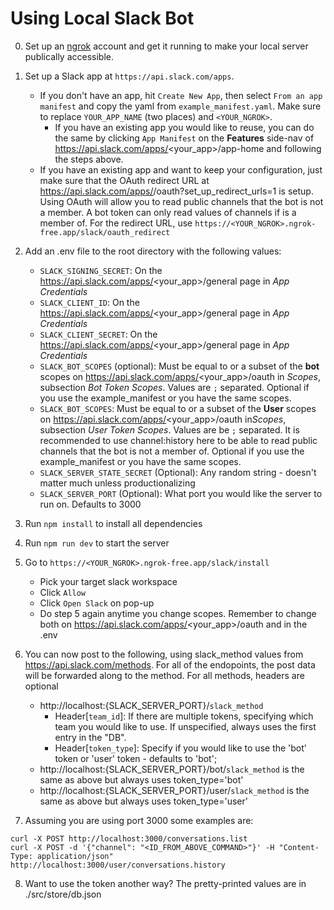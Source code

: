 # Using Local Slack Bot

0. Set up an [ngrok](https://ngrok.com/) account and get it running to make your local server publically accessible.
1. Set up a Slack app at `https://api.slack.com/apps`.

   - If you don't have an app, hit `Create New App`, then select `From an app manifest` and copy the yaml from `example_manifest.yaml`. Make sure to replace `YOUR_APP_NAME` (two places) and `<YOUR_NGROK>`.
     - If you have an existing app you would like to reuse, you can do the same by clicking `App Manifest` on the **Features** side-nav of https://api.slack.com/apps/<your_app>/app-home and following the steps above.
   - If you have an existing app and want to keep your configuration, just make sure that the OAuth redirect URL at https://api.slack.com/apps/<your app>/oauth?set_up_redirect_urls=1 is setup. Using OAuth will allow you to read public channels that the bot is not a member. A bot token can only read values of channels if is a member of. For the redirect URL, use `https://<YOUR_NGROK>.ngrok-free.app/slack/oauth_redirect`

2. Add an .env file to the root directory with the following values:

   - `SLACK_SIGNING_SECRET`: On the https://api.slack.com/apps/<your_app>/general page in _App Credentials_
   - `SLACK_CLIENT_ID`: On the https://api.slack.com/apps/<your_app>/general page in _App Credentials_
   - `SLACK_CLIENT_SECRET`: On the https://api.slack.com/apps/<your_app>/general page in _App Credentials_
   - `SLACK_BOT_SCOPES` (optional): Must be equal to or a subset of the **bot** scopes on https://api.slack.com/apps/<your_app>/oauth in _Scopes_, subsection _Bot Token Scopes_. Values are `;` separated. Optional if you use the example_manifest or you have the same scopes.
   - `SLACK_BOT_SCOPES`: Must be equal to or a subset of the **User** scopes on https://api.slack.com/apps/<your_app>/oauth in*Scopes*, subsection _User Token Scopes_. Values are be `;` separated. It is recommended to use channel:history here to be able to read public channels that the bot is not a member of. Optional if you use the example_manifest or you have the same scopes.
   - `SLACK_SERVER_STATE_SECRET` (Optional): Any random string - doesn't matter much unless productionalizing
   - `SLACK_SERVER_PORT` (Optional): What port you would like the server to run on. Defaults to 3000

3. Run `npm install` to install all dependencies
4. Run `npm run dev` to start the server
5. Go to `https://<YOUR_NGROK>.ngrok-free.app/slack/install`
   - Pick your target slack workspace
   - Click `Allow`
   - Click `Open Slack` on pop-up
   - Do step 5 again anytime you change scopes. Remember to change both on https://api.slack.com/apps/<your_app>/oauth and in the .env
6. You can now post to the following, using slack_method values from https://api.slack.com/methods. For all of the endopoints, the post data will be forwarded along to the method. For all methods, headers are optional
   - http://localhost:{SLACK_SERVER_PORT}/`slack_method`
     - Header[`team_id`]: If there are multiple tokens, specifying which team you would like to use. If unspecified, always uses the first entry in the "DB".
     - Header[`token_type`]: Specify if you would like to use the 'bot' token or 'user' token - defaults to 'bot';
   - http://localhost:{SLACK_SERVER_PORT}/bot/`slack_method` is the same as above but always uses token_type='bot'
   - http://localhost:{SLACK_SERVER_PORT}/user/`slack_method` is the same as above but always uses token_type='user'
7. Assuming you are using port 3000 some examples are:

```
curl -X POST http://localhost:3000/conversations.list
curl -X POST -d '{"channel": "<ID_FROM_ABOVE_COMMAND>"}' -H "Content-Type: application/json" http://localhost:3000/user/conversations.history
```

8. Want to use the token another way? The pretty-printed values are in ./src/store/db.json
